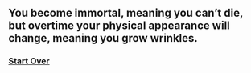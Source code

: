 ## You become immortal, meaning you can’t die, but overtime your physical appearance will change, meaning you grow wrinkles.

### [Start Over](../../home.md)